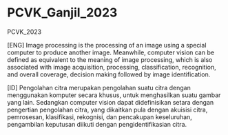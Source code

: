 # PCVK_Ganjil_2023
PCVK_2023

[ENG]
Image processing is the processing of an image using a special computer to produce another image. Meanwhile, computer vision can be defined as equivalent to the meaning of image processing, which is also associated with image acquisition, processing, classification, recognition, and overall coverage, decision making followed by image identification.

[ID]
Pengolahan citra merupakan pengolahan suatu citra dengan menggunakan komputer secara khusus, untuk menghasilkan suatu gambar yang lain. Sedangkan computer vision dapat didefinisikan setara dengan pengertian pengolahan citra, yang dikaitkan pula dengan akuisisi citra, pemrosesan, klasifikasi, rekognisi, dan pencakupan keseluruhan, pengambilan keputusan diikuti dengan pengidentifikasian citra.
